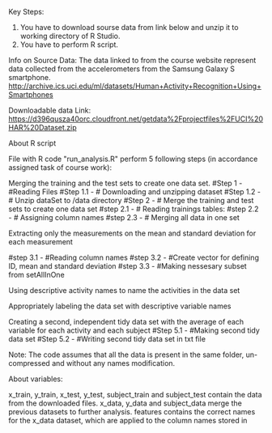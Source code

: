 Key Steps:

1. You have to download sourse data from link below and unzip it to working directory of R Studio.
2. You have to perform R script.

Info on Source Data:
The data linked to from the course website represent data collected from the accelerometers from the Samsung Galaxy S smartphone.
http://archive.ics.uci.edu/ml/datasets/Human+Activity+Recognition+Using+Smartphones

Downloadable data Link:
https://d396qusza40orc.cloudfront.net/getdata%2Fprojectfiles%2FUCI%20HAR%20Dataset.zip

About R script

File with R code "run_analysis.R" perform 5 following steps (in accordance assigned task of course work):

Merging the training and the test sets to create one data set.
#Step 1  -  #Reading Files
#Step 1.1 - # Downloading and unzipping dataset
#Step 1.2 - # Unzip dataSet to /data directory
#Step 2 -   # Merge the training and test sets to create one data set
#step 2.1 - # Reading trainings tables:
#step 2.2 - # Assigning column names
#step 2.3 - # Merging all data in one set

Extracting only the measurements on the mean and standard deviation for each measurement

#step 3.1 - #Reading column names
#step 3.2 - #Create vector for defining ID, mean and standard deviation
#step 3.3 - #Making nessesary subset from setAllInOne 

Using descriptive activity names to name the activities in the data set

Appropriately labeling the data set with descriptive variable names

Creating a second, independent tidy data set with the average of each variable for each activity and each subject
#Step 5.1 - #Making second tidy data set
#Step 5.2 - #Writing second tidy data set in txt file

Note: The code assumes that all the data is present in the same folder, un-compressed and without any names modification.

About variables:

x_train, y_train, x_test, y_test, subject_train and subject_test contain the data from the downloaded files.
x_data, y_data and subject_data merge the previous datasets to further analysis.
features contains the correct names for the x_data dataset, which are applied to the column names stored in